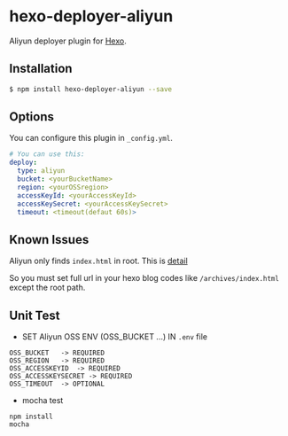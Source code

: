# hexo-deployer-aliyun

Aliyun deployer plugin for [Hexo](http://hexo.io/).

## Installation

``` bash
$ npm install hexo-deployer-aliyun --save
```

## Options

You can configure this plugin in `_config.yml`.

``` yaml
# You can use this:
deploy:
  type: aliyun
  bucket: <yourBucketName>
  region: <yourOSSregion>
  accessKeyId: <yourAccessKeyId>
  accessKeySecret: <yourAccessKeySecret>
  timeout: <timeout(defaut 60s)>
```

## Known Issues

Aliyun only finds `index.html` in root. This is [detail](https://help.aliyun.com/document_detail/31872.html?spm=5176.doc32081.2.2.aqynPK)

So you must set full url in your hexo blog codes like `/archives/index.html` except the root path.

## Unit Test

- SET Aliyun OSS ENV (OSS_BUCKET ...) IN `.env` file  

```
OSS_BUCKET   -> REQUIRED
OSS_REGION   -> REQUIRED
OSS_ACCESSKEYID  -> REQUIRED
OSS_ACCESSKEYSECRET -> REQUIRED
OSS_TIMEOUT  -> OPTIONAL
```

 - mocha test

```
npm install
mocha
```